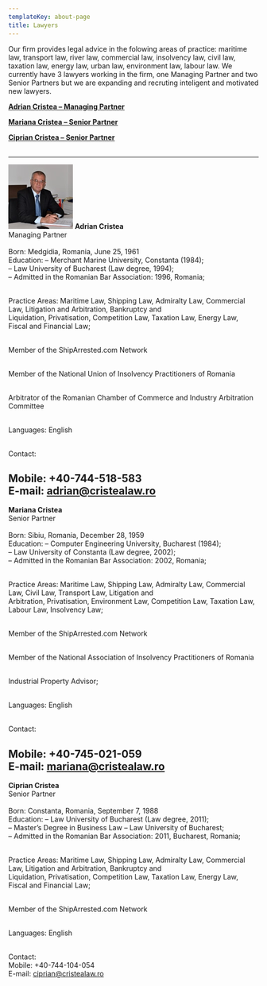 ```yaml
---
templateKey: about-page
title: Lawyers
---
```

Our firm provides legal advice in the folowing areas of practice: maritime law, transport law, river law, commercial law, insolvency law, civil law, taxation law, energy law, urban law, environment law, labour law. We currently have 3 lawyers working in the firm, one Managing Partner and two Senior Partners but we are expanding and recruting inteligent and motivated new lawyers.

<a href="#adriancristea"><b>Adrian Cristea – Managing Partner</b></a>

<a href="#marianacristea"><b>Mariana Cristea – Senior Partner</b></a>

<a href="#cipriancristea"><b>Ciprian Cristea – Senior Partner</b></a>
<a name="adriancristea"></a><br><br>


----
<img src="https://raw.githubusercontent.com/cristealaw/site/master/src/img/18.jpg">
<b>Adrian Cristea</b><br>
Managing Partner <br><br>
Born: Medgidia, Romania, June 25, 1961 <br> 
Education: – Merchant Marine University, Constanta (1984);<br>
– Law University of Bucharest (Law degree, 1994);<br>
– Admitted in the Romanian Bar Association: 1996, Romania;<br><br>

Practice Areas: Maritime Law, Shipping Law, Admiralty Law, Commercial Law, Litigation and Arbitration, Bankruptcy and<br> Liquidation, Privatisation, Competition Law, Taxation Law, Energy Law, Fiscal and Financial Law;<br><br>

Member of the ShipArrested.com Network<br><br>

Member of the National Union of Insolvency Practitioners of Romania<br><br>

Arbitrator of the Romanian Chamber of Commerce and Industry Arbitration Committee<br><br>

Languages: English<br><br>

Contact:<br>

Mobile: +40-744-518-583<br>
E-mail: adrian@cristealaw.ro
<a name="marianacristea"></a>
----


<b>Mariana Cristea</b><br>
Senior Partner<br><br>
Born: Sibiu, Romania, December 28, 1959<br>
Education: – Computer Engineering University, Bucharest (1984);<br>
– Law University of Constanta (Law degree, 2002);<br>
– Admitted in the Romanian Bar Association: 2002, Romania;<br><br>

Practice Areas: Maritime Law, Shipping Law, Admiralty Law, Commercial Law, Civil Law, Transport Law, Litigation and<br> Arbitration, Privatisation, Environment Law, Competition Law, Taxation Law, Labour Law, Insolvency Law;<br><br>

Member of the ShipArrested.com Network<br><br>

Member of the National Association of Insolvency Practitioners of Romania<br><br>

Industrial Property Advisor;<br><br>

Languages: English<br><br>

Contact:<br>

Mobile: +40-745-021-059<br>
E-mail: mariana@cristealaw.ro
<a name="cipriancristea"></a>
----


<b>Ciprian Cristea</b><br>
Senior Partner<br><br>
Born: Constanta, Romania, September 7, 1988<br> 
Education: – Law University of Bucharest (Law degree, 2011);<br>
– Master’s Degree in Business Law – Law University of Bucharest;<br>
– Admitted in the Romanian Bar Association: 2011, Bucharest, Romania;<br><br>

Practice Areas: Maritime Law, Shipping Law, Admiralty Law, Commercial Law, Litigation and Arbitration, Bankruptcy and<br> Liquidation, Privatisation, Competition Law, Taxation Law, Energy Law, Fiscal and Financial Law;<br><br>

Member of the ShipArrested.com Network<br><br>

Languages: English<br><br>

Contact:<br>
Mobile: +40-744-104-054<br>
E-mail: ciprian@cristealaw.ro
